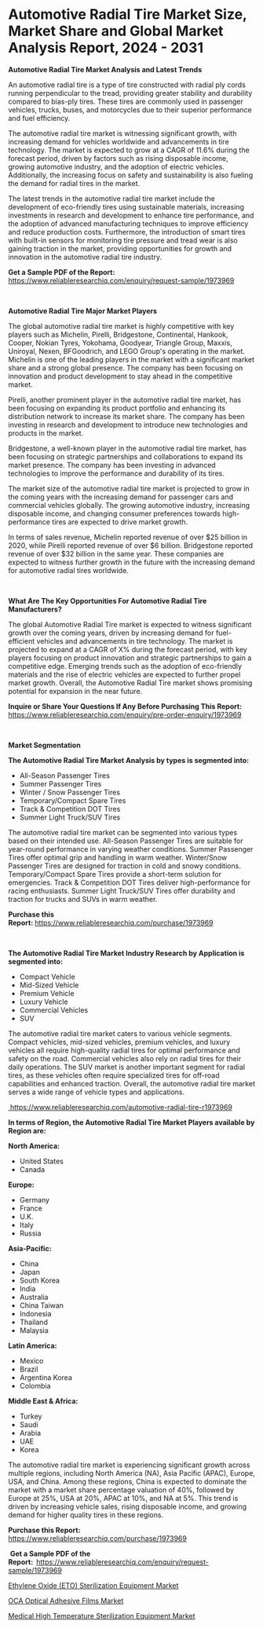 <p><h1>Automotive Radial Tire Market Size, Market Share and Global Market Analysis Report, 2024 - 2031</h1></p><p><strong>Automotive Radial Tire Market Analysis and Latest Trends</strong></p>
<p><p>An automotive radial tire is a type of tire constructed with radial ply cords running perpendicular to the tread, providing greater stability and durability compared to bias-ply tires. These tires are commonly used in passenger vehicles, trucks, buses, and motorcycles due to their superior performance and fuel efficiency.</p><p>The automotive radial tire market is witnessing significant growth, with increasing demand for vehicles worldwide and advancements in tire technology. The market is expected to grow at a CAGR of 11.6% during the forecast period, driven by factors such as rising disposable income, growing automotive industry, and the adoption of electric vehicles. Additionally, the increasing focus on safety and sustainability is also fueling the demand for radial tires in the market.</p><p>The latest trends in the automotive radial tire market include the development of eco-friendly tires using sustainable materials, increasing investments in research and development to enhance tire performance, and the adoption of advanced manufacturing techniques to improve efficiency and reduce production costs. Furthermore, the introduction of smart tires with built-in sensors for monitoring tire pressure and tread wear is also gaining traction in the market, providing opportunities for growth and innovation in the automotive radial tire industry.</p></p>
<p><strong>Get a Sample PDF of the Report:&nbsp;</strong> <a href="https://www.reliableresearchiq.com/enquiry/request-sample/1973969">https://www.reliableresearchiq.com/enquiry/request-sample/1973969</a></p>
<p>&nbsp;</p>
<p><strong>Automotive Radial Tire Major Market Players</strong></p>
<p><p>The global automotive radial tire market is highly competitive with key players such as Michelin, Pirelli, Bridgestone, Continental, Hankook, Cooper, Nokian Tyres, Yokohama, Goodyear, Triangle Group, Maxxis, Uniroyal, Nexen, BFGoodrich, and LEGO Group's operating in the market. Michelin is one of the leading players in the market with a significant market share and a strong global presence. The company has been focusing on innovation and product development to stay ahead in the competitive market. </p><p>Pirelli, another prominent player in the automotive radial tire market, has been focusing on expanding its product portfolio and enhancing its distribution network to increase its market share. The company has been investing in research and development to introduce new technologies and products in the market. </p><p>Bridgestone, a well-known player in the automotive radial tire market, has been focusing on strategic partnerships and collaborations to expand its market presence. The company has been investing in advanced technologies to improve the performance and durability of its tires. </p><p>The market size of the automotive radial tire market is projected to grow in the coming years with the increasing demand for passenger cars and commercial vehicles globally. The growing automotive industry, increasing disposable income, and changing consumer preferences towards high-performance tires are expected to drive market growth.</p><p>In terms of sales revenue, Michelin reported revenue of over $25 billion in 2020, while Pirelli reported revenue of over $6 billion. Bridgestone reported revenue of over $32 billion in the same year. These companies are expected to witness further growth in the future with the increasing demand for automotive radial tires worldwide.</p></p>
<p>&nbsp;</p>
<p><strong>What Are The Key Opportunities For Automotive Radial Tire Manufacturers?</strong></p>
<p><p>The global Automotive Radial Tire market is expected to witness significant growth over the coming years, driven by increasing demand for fuel-efficient vehicles and advancements in tire technology. The market is projected to expand at a CAGR of X% during the forecast period, with key players focusing on product innovation and strategic partnerships to gain a competitive edge. Emerging trends such as the adoption of eco-friendly materials and the rise of electric vehicles are expected to further propel market growth. Overall, the Automotive Radial Tire market shows promising potential for expansion in the near future.</p></p>
<p><strong>Inquire or Share Your Questions If Any Before Purchasing This Report:</strong> <a href="https://www.reliableresearchiq.com/enquiry/pre-order-enquiry/1973969">https://www.reliableresearchiq.com/enquiry/pre-order-enquiry/1973969</a></p>
<p>&nbsp;</p>
<p><strong>Market Segmentation</strong></p>
<p><strong>The Automotive Radial Tire Market Analysis by types is segmented into:</strong></p>
<p><ul><li>All-Season Passenger Tires</li><li>Summer Passenger Tires</li><li>Winter / Snow Passenger Tires</li><li>Temporary/Compact Spare Tires</li><li>Track & Competition DOT Tires</li><li>Summer Light Truck/SUV Tires</li></ul></p>
<p><p>The automotive radial tire market can be segmented into various types based on their intended use. All-Season Passenger Tires are suitable for year-round performance in varying weather conditions. Summer Passenger Tires offer optimal grip and handling in warm weather. Winter/Snow Passenger Tires are designed for traction in cold and snowy conditions. Temporary/Compact Spare Tires provide a short-term solution for emergencies. Track & Competition DOT Tires deliver high-performance for racing enthusiasts. Summer Light Truck/SUV Tires offer durability and traction for trucks and SUVs in warm weather.</p></p>
<p><strong>Purchase this Report:&nbsp;</strong><a href="https://www.reliableresearchiq.com/purchase/1973969">https://www.reliableresearchiq.com/purchase/1973969</a></p>
<p>&nbsp;</p>
<p><strong>The Automotive Radial Tire Market Industry Research by Application is segmented into:</strong></p>
<p><ul><li>Compact Vehicle</li><li>Mid-Sized Vehicle</li><li>Premium Vehicle</li><li>Luxury Vehicle</li><li>Commercial Vehicles</li><li>SUV</li></ul></p>
<p><p>The automotive radial tire market caters to various vehicle segments. Compact vehicles, mid-sized vehicles, premium vehicles, and luxury vehicles all require high-quality radial tires for optimal performance and safety on the road. Commercial vehicles also rely on radial tires for their daily operations. The SUV market is another important segment for radial tires, as these vehicles often require specialized tires for off-road capabilities and enhanced traction. Overall, the automotive radial tire market serves a wide range of vehicle types and applications.</p></p>
<p><a href="https://www.reliableresearchiq.com/automotive-radial-tire-r1973969">&nbsp;https://www.reliableresearchiq.com/automotive-radial-tire-r1973969</a></p>
<p><strong>In terms of Region, the Automotive Radial Tire Market Players available by Region are:</strong></p>
<p>
    <p> <strong> North America: </strong>
        <ul>
            <li>United States</li>
            <li>Canada</li>
        </ul>
        </p> 
    <p> <strong> Europe: </strong>
        <ul>
            <li>Germany</li>
            <li>France</li>
            <li>U.K.</li>
            <li>Italy</li>
            <li>Russia</li>
        </ul>
        </p> 
    <p> <strong> Asia-Pacific: </strong>
        <ul>
            <li>China</li>
            <li>Japan</li>
            <li>South Korea</li>
            <li>India</li>
            <li>Australia</li>
            <li>China Taiwan</li>
            <li>Indonesia</li>
            <li>Thailand</li>
            <li>Malaysia</li>
        </ul>
        </p> 
    <p> <strong> Latin America: </strong>
        <ul>
            <li>Mexico</li>
            <li>Brazil</li>
            <li>Argentina Korea</li>
            <li>Colombia</li>
        </ul>
        </p> 
    <p> <strong> Middle East & Africa: </strong>
        <ul>
            <li>Turkey</li>
            <li>Saudi</li>
            <li>Arabia</li>
            <li>UAE</li>
            <li>Korea</li>
        </ul>
    </p>
    </p>
<p><p>The automotive radial tire market is experiencing significant growth across multiple regions, including North America (NA), Asia Pacific (APAC), Europe, USA, and China. Among these regions, China is expected to dominate the market with a market share percentage valuation of 40%, followed by Europe at 25%, USA at 20%, APAC at 10%, and NA at 5%. This trend is driven by increasing vehicle sales, rising disposable income, and growing demand for higher quality tires in these regions.</p></p>
<p><strong>Purchase this Report: </strong><a href="https://www.reliableresearchiq.com/purchase/1973969">https://www.reliableresearchiq.com/purchase/1973969</a></p>
<p>&nbsp;<strong>Get a Sample PDF of the Report:&nbsp;&nbsp;</strong><a href="https://www.reliableresearchiq.com/enquiry/request-sample/1973969">https://www.reliableresearchiq.com/enquiry/request-sample/1973969</a></p>
<p><strong></strong></p>
<p><p><a href="https://github.com/caylechardson65746/Market-Research-Report-List-1/blob/main/ethylene-oxide-eto-sterilization-equipment-market.md">Ethylene Oxide (ETO) Sterilization Equipment Market</a></p><p><a href="https://github.com/hskmn/Market-Research-Report-List-1/blob/main/oca-optical-adhesive-films-market.md">OCA Optical Adhesive Films Market</a></p><p><a href="https://github.com/victorialyman98067/Market-Research-Report-List-1/blob/main/medical-high-temperature-sterilization-equipment-market.md">Medical High Temperature Sterilization Equipment Market</a></p></p>